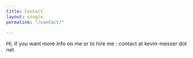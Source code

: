 ```yaml
---
title: Contact
layout: single
permalink: "/contact/"

---
```

Hi, if you want more info on me or to hire me : contact at kevin-messer dot net